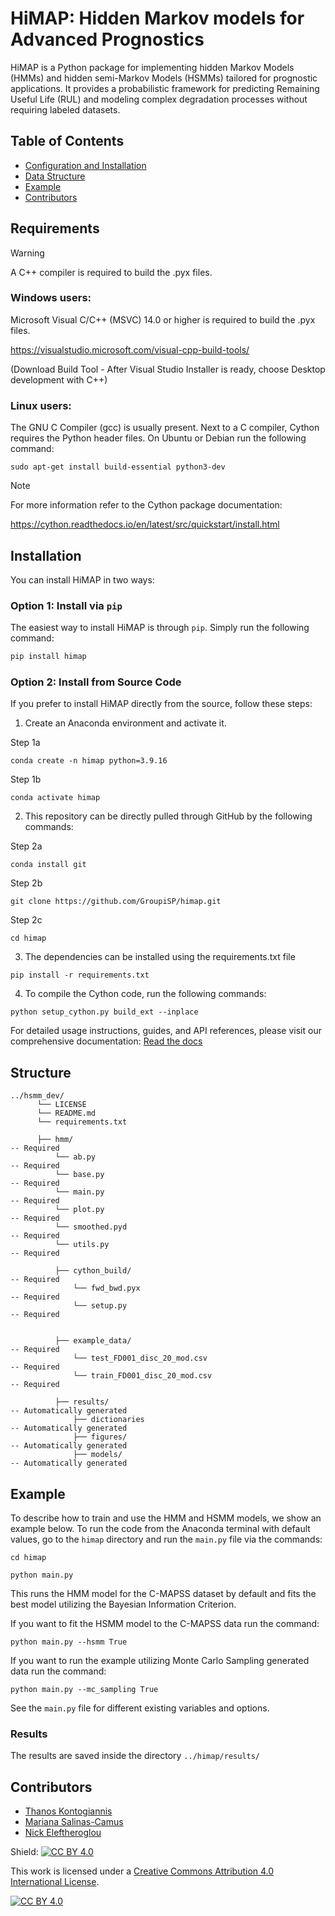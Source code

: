 # HiMAP:  Hidden Markov models for Advanced Prognostics

HiMAP is a Python package for implementing hidden Markov Models (HMMs) and hidden semi-Markov Models (HSMMs) tailored for prognostic applications. It provides a probabilistic framework for predicting Remaining Useful Life (RUL) and modeling complex degradation processes without requiring labeled datasets.

## Table of Contents

- [Configuration and Installation](#installation)
- [Data Structure](#structure)
- [Example](#example)
- [Contributors](#contributors)

## Requirements
> [!WARNING]
> A C++ compiler is required to build the .pyx files.

### Windows users:
Microsoft Visual C/C++ (MSVC) 14.0 or higher is required to build the .pyx files.

https://visualstudio.microsoft.com/visual-cpp-build-tools/ 

(Download Build Tool - After Visual Studio Installer is ready, choose Desktop development with C++)

### Linux users:
The GNU C Compiler (gcc) is usually present. Next to a C compiler, Cython requires the Python header files. 
On Ubuntu or Debian run the following command:

```
sudo apt-get install build-essential python3-dev
```

>[!Note]
>For more information refer to the Cython package documentation:
>
>https://cython.readthedocs.io/en/latest/src/quickstart/install.html

## Installation
You can install HiMAP in two ways:

### Option 1: Install via `pip`

The easiest way to install HiMAP is through `pip`. Simply run the following command:

```bash
pip install himap
```

### Option 2: Install from Source Code

If you prefer to install HiMAP directly from the source, follow these steps:

1. Create an Anaconda environment and activate it.

  Step 1a

```
conda create -n himap python=3.9.16
```

  Step 1b

```
conda activate himap
```


2. This repository can be directly pulled through GitHub by the following commands:

  Step 2a
```
conda install git
```

  Step 2b
```
git clone https://github.com/GroupiSP/himap.git
```


  Step 2c
```
cd himap
```

3. The dependencies can be installed using the requirements.txt file
```
pip install -r requirements.txt
```

4. To compile the Cython code, run the following commands:
```
python setup_cython.py build_ext --inplace
```

For detailed usage instructions, guides, and API references, please visit our comprehensive documentation: [Read the docs](https://himap.readthedocs.io/en/latest/)

## Structure


```
../hsmm_dev/
      └── LICENSE
      └── README.md
      └── requirements.txt
    
      ├── hmm/                                                          -- Required
          └── ab.py                                                     -- Required
          └── base.py                                                   -- Required
          └── main.py                                                   -- Required
          └── plot.py                                                   -- Required
          └── smoothed.pyd                                              -- Required
          └── utils.py                                                  -- Required
          
          ├── cython_build/                                             -- Required      
              └── fwd_bwd.pyx                                           -- Required
              └── setup.py                                              -- Required


          ├── example_data/                                             -- Required      
              └── test_FD001_disc_20_mod.csv                            -- Required
              └── train_FD001_disc_20_mod.csv                           -- Required

          ├── results/                                                  -- Automatically generated      
              ├── dictionaries                                          -- Automatically generated
              ├── figures/                                              -- Automatically generated
              ├── models/                                               -- Automatically generated
```

## Example


To describe how to train and use the HMM and HSMM models, we show an example below. To run the code from the Anaconda terminal with default values, go to the `himap` directory and run the `main.py` file via the commands:

```
cd himap
```

```
python main.py
```

This runs the HMM model for the C-MAPSS dataset by default and fits the best model utilizing the Bayesian Information Criterion.

If you want to fit the HSMM model to the C-MAPSS data run the command:

```
python main.py --hsmm True 
```

If you want to run the example utilizing Monte Carlo Sampling generated data run the command:

```
python main.py --mc_sampling True
```

See the `main.py` file for different existing variables and options.

### Results

The results are saved inside the directory `../himap/results/`

## Contributors

- [Thanos Kontogiannis](https://github.com/thanoskont)
- [Mariana Salinas-Camus](https://github.com/mariana-sc)
- [Nick Eleftheroglou](https://www.tudelft.nl/staff/n.eleftheroglou/)

Shield: [![CC BY 4.0][cc-by-shield]][cc-by]

This work is licensed under a
[Creative Commons Attribution 4.0 International License][cc-by].

[![CC BY 4.0][cc-by-image]][cc-by]

[cc-by]: http://creativecommons.org/licenses/by/4.0/
[cc-by-image]: https://i.creativecommons.org/l/by/4.0/88x31.png
[cc-by-shield]: https://img.shields.io/badge/License-CC%20BY%204.0-lightgrey.svg
